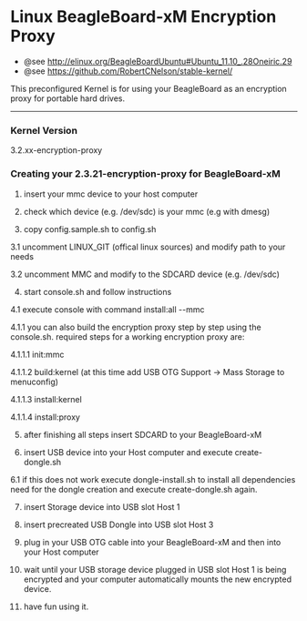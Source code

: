 Linux BeagleBoard-xM Encryption Proxy
=====================================

* @see http://elinux.org/BeagleBoardUbuntu#Ubuntu_11.10_.28Oneiric.29
* @see https://github.com/RobertCNelson/stable-kernel/

This preconfigured Kernel is for using your BeagleBoard as an encryption proxy for portable hard drives.

----------------------
### Kernel Version

3.2.xx-encryption-proxy


### Creating your 2.3.21-encryption-proxy for BeagleBoard-xM


1. insert your mmc device to your host computer

2. check which device (e.g. /dev/sdc) is your mmc (e.g with dmesg)

3. copy config.sample.sh to config.sh

3.1 uncomment LINUX_GIT (offical linux sources) and modify path to your needs

3.2 uncomment MMC and modify to the SDCARD device (e.g. /dev/sdc)

4. start console.sh and follow instructions

4.1   execute console with command install:all --mmc <device>

4.1.1 you can also build the encryption proxy step by step using the console.sh. required steps for a working encryption proxy are:

4.1.1.1 init:mmc

4.1.1.2 build:kernel (at this time add USB OTG Support -> Mass Storage to menuconfig)

4.1.1.3 install:kernel

4.1.1.4 install:proxy

5. after finishing all steps insert SDCARD to your BeagleBoard-xM

6. insert USB device into your Host computer and execute create-dongle.sh

6.1 if this does not work execute dongle-install.sh to install all dependencies need for the dongle creation and execute create-dongle.sh again. 

7. insert Storage device into USB slot Host 1

8. insert precreated USB Dongle into USB slot Host 3

9. plug in your USB OTG cable into your BeagleBoard-xM and then into your Host computer

10. wait until your USB storage device plugged in USB slot Host 1 is being encrypted and your computer automatically mounts the new encrypted device.

11. have fun using it.
